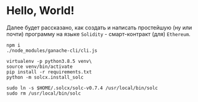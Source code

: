 # Hello, World!

Далее будет рассказано, как создать и написать простейшую (ну или почти) программу на языке `Solidity` - cмарт-контракт (для) `Ethereum`.

```
npm i
./node_modules/ganache-cli/cli.js
```



```
virtualenv -p python3.8.5 venv\
source venv/bin/activate
pip install -r requirements.txt
python -m solcx.install_solc
```

```
sudo ln -s $HOME/.solcx/solc-v0.7.4 /usr/local/bin/solc
sudo rm /usr/local/bin/solc
```